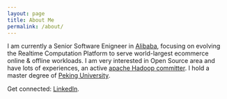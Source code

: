 ```yaml
---
layout: page
title: About Me
permalink: /about/
---
```


I am currently a Senior Software Enigneer in [Alibaba](https://www.alibaba.com/),
focusing on evolving the Realtime Computation Platform to serve world-largest
ecommerce online & offline workloads. I am very interested in
Open Source area and have lots of experiences, an active [apache Hadoop committer](http://people.apache.org/phonebook.html?uid=wwei). I hold a master degree of [Peking University](http://english.pku.edu.cn/).


Get connected: [LinkedIn](https://www.linkedin.com/in/yangwwei/).
